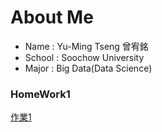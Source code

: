# About Me
- Name :   Yu-Ming Tseng 曾宥銘
- School : Soochow University
- Major :  Big Data(Data Science)

### HomeWork1
[作業1](HW1/HW1.md)
